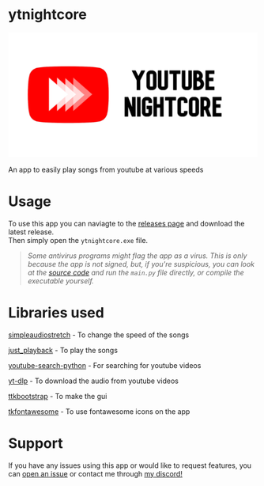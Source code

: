 
# ytnightcore

![ytnightcore banner](assets/ytnightcore_banner_transparent.png)

An app to easily play songs from youtube at various speeds

# Usage
To use this app you can naviagte to the [releases page](https://github.com/Mews/ytnightcore/releases) and download the latest release.\
Then simply open the `ytnightcore.exe` file.

> *Some antivirus programs might flag the app as a virus. This is only because the app is not signed, but, if you're suspicious, you can look at the [source code](https://github.com/Mews/ytnightcore/tree/main/src) and run the `main.py` file directly, or compile the executable yourself.*


# Libraries used
[simpleaudiostretch](https://github.com/Mews/simpleaudiostretch) - To change the speed of the songs

[just_playback](https://github.com/cheofusi/just_playback) - To play the songs

[youtube-search-python](https://github.com/alexmercerind/youtube-search-python) - For searching for youtube videos

[yt-dlp](https://github.com/yt-dlp/yt-dlp) - To download the audio from youtube videos

[ttkbootstrap](https://github.com/israel-dryer/ttkbootstrap/) - To make the gui

[tkfontawesome](https://github.com/israel-dryer/TkFontAwesome) - To use fontawesome icons on the app


# Support
If you have any issues using this app or would like to request features, you can [open an issue](https://github.com/Mews/simpleaudiostretch/issues/new) or contact me through [my discord!](https://discord.com/users/467268976523739157)
